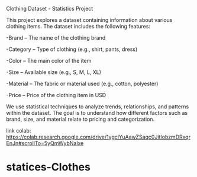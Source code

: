 Clothing Dataset - Statistics Project

This project explores a dataset containing information about various clothing items. The dataset includes the following features:

-Brand – The name of the clothing brand

-Category – Type of clothing (e.g., shirt, pants, dress)

-Color – The main color of the item

-Size – Available size (e.g., S, M, L, XL)

-Material – The fabric or material used (e.g., cotton, polyester)

-Price – Price of the clothing item in USD

We use statistical techniques to analyze trends, relationships, and patterns within the dataset. The goal is to understand how different factors such as brand, size, and material relate to pricing and categorization.

link colab:
https://colab.research.google.com/drive/1ygclYuAawZSaqc0JitIobzmDRxqrEnJn#scrollTo=5yQmWybNalxe


# statices-Clothes
